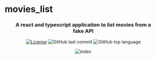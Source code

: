 # movies_list


<div align="center" style="margin: 20px; text-align: center">
  <h3>A react and typescript application to list movies from a fake API</h3>
  
  [![License](http://img.shields.io/:license-mit-blue.svg?style=flat-square)](https://github.com/BinaryLeo/movies_list/blob/main/LICENSE)
  ![GitHub last commit](https://img.shields.io/github/last-commit/BinaryLeo/movies_list?style=flat-square)
  ![GitHub top language](https://img.shields.io/github/languages/top/BinaryLeo/movies_list?style=flat-square)

![index](https://user-images.githubusercontent.com/72607039/166157544-a7969ce9-6167-4395-a964-de0500ba0053.gif)



</div>
